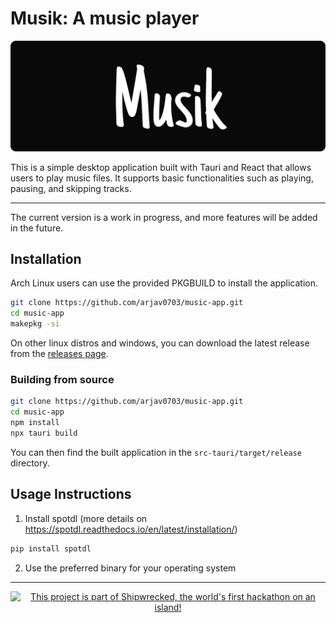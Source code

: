 # Musik: A music player
![banner.svg](/public/banner.svg)

This is a simple desktop application built with Tauri and React that allows users to play music files. It supports basic functionalities such as playing, pausing, and skipping tracks.

---
The current version is a work in progress, and more features will be added in the future. 


## Installation

Arch Linux users can use the provided PKGBUILD to install the application.
```bash
git clone https://github.com/arjav0703/music-app.git
cd music-app
makepkg -si
```

On other linux distros and windows, you can download the latest release from the [releases page](https://github.com/arjav0703/music-app/releases/latest).

### Building from source

```bash
git clone https://github.com/arjav0703/music-app.git
cd music-app
npm install
npx tauri build
```
You can then find the built application in the `src-tauri/target/release` directory.

## Usage Instructions

1. Install spotdl (more details on https://spotdl.readthedocs.io/en/latest/installation/)
```bash
pip install spotdl
```

2. Use the preferred binary for your operating system

--- 
<div align="center">
  <a href="https://shipwrecked.hackclub.com/?t=ghrm" target="_blank">
    <img src="https://hc-cdn.hel1.your-objectstorage.com/s/v3/739361f1d440b17fc9e2f74e49fc185d86cbec14_badge.png" 
         alt="This project is part of Shipwrecked, the world's first hackathon on an island!" 
         style="width: 35%;">
  </a>
</div>
